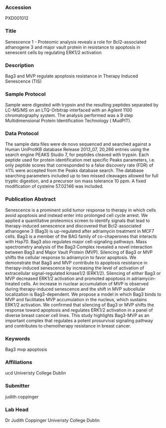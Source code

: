 ### Accession
PXD001012

### Title
Senescence 1 -  Proteomic analysis reveals a role for Bcl2-associated athanogene 3 and major vault protein in resistance to apoptosis in senescent cells by regulating ERK1/2 activation

### Description
Bag3 and MVP regulate apoptosis resistance in Therapy Induced Senescence (TIS)

### Sample Protocol
Sample were digested with trypsin and the resulting peptides separated by LC-MS/MS on an LTQ-Orbitrap  interfaced with an Agilent 1100 chromatography system.  The analysis performed was a 9 step Multidimensional Protein Identification Technology ( MudPIT).

### Data Protocol
The sample data files were de novo sequenced and searched against a Human UniProtKB database Release 2013_07, 20,266 entries using the search engine PEAKS Studio 7, for peptides cleaved with trypsin. Each peptide used for protein identification met specific Peaks parameters, i.e. only peptide scores that corresponded to a false discovery rate (FDR) of ≤1% were accepted from the Peaks database search. The database searching parameters included up to two missed cleavages allowed for full tryptic digestion, and a precursor ion mass tolerance 10 ppm. A fixed modification of cysteine 57.02146 was included.

### Publication Abstract
Senescence is a prominent solid tumor response to therapy in which cells avoid apoptosis and instead enter into prolonged cell cycle arrest. We applied a quantitative proteomics screen to identify signals that lead to therapy-induced senescence and discovered that Bcl2-associated athanogene 3 (Bag3) is up-regulated after adriamycin treatment in MCF7 cells. Bag3 is a member of the BAG family of co-chaperones that interacts with Hsp70. Bag3 also regulates major cell-signaling pathways. Mass spectrometry analysis of the Bag3 Complex revealed a novel interaction between Bag3 and Major Vault Protein (MVP). Silencing of Bag3 or MVP shifts the cellular response to adriamycin to favor apoptosis. We demonstrate that Bag3 and MVP contribute to apoptosis resistance in therapy-induced senescence by increasing the level of activation of extracellular signal-regulated kinase1/2 (ERK1/2). Silencing of either Bag3 or MVP decreased ERK1/2 activation and promoted apoptosis in adriamycin-treated cells. An increase in nuclear accumulation of MVP is observed during therapy-induced senescence and the shift in MVP subcellular localization is Bag3-dependent. We propose a model in which Bag3 binds to MVP and facilitates MVP accumulation in the nucleus, which sustains ERK1/2 activation. We confirmed that silencing of Bag3 or MVP shifts the response toward apoptosis and regulates ERK1/2 activation in a panel of diverse breast cancer cell lines. This study highlights Bag3-MVP as an important complex that regulates a potent prosurvival signaling pathway and contributes to chemotherapy resistance in breast cancer.

### Keywords
Bag3 mvp apoptosis

### Affiliations
ucd
Univeristy College Dublin

### Submitter
judith coppinger

### Lab Head
Dr Judith Coppinger
Univeristy College Dublin


